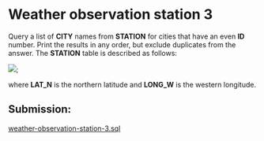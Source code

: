 # Weather observation station 3

Query a list of **CITY** names from **STATION** for cities that have an even **ID** number. 
Print the results in any order, but exclude duplicates from the answer.
The **STATION** table is described as follows:

![](https://s3.amazonaws.com/hr-challenge-images/9336/1449345840-5f0a551030-Station.jpg);

where **LAT_N** is the northern latitude and **LONG_W** is the western longitude.

## Submission:

[weather-observation-station-3.sql](https://github.com/danipishinin/HackerRank/blob/main/sql/weather-observation-station-3.sql)
